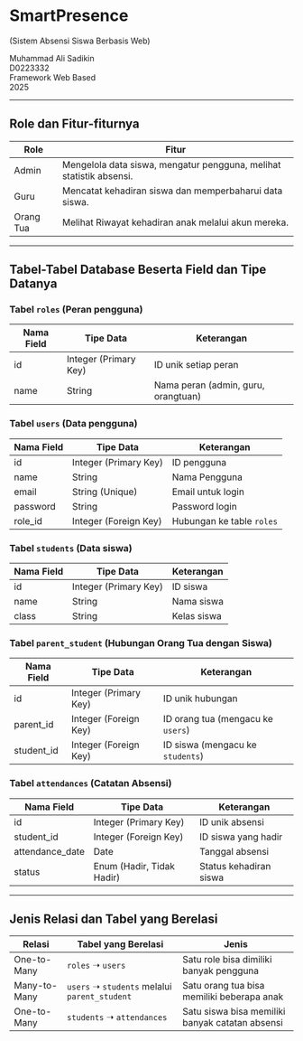 # SmartPresence

(Sistem Absensi Siswa Berbasis Web)

Muhammad Ali Sadikin  
D0223332  
Framework Web Based  
2025  

---

## Role dan Fitur-fiturnya

| **Role**     | **Fitur**                                                                              |
|--------------|------------------------------------------------------------------------------------------|
| Admin        | Mengelola data siswa, mengatur pengguna, melihat statistik absensi.                     |
| Guru         | Mencatat kehadiran siswa dan memperbaharui data siswa.                                  |
| Orang Tua    | Melihat Riwayat kehadiran anak melalui akun mereka.                                     |

---

## Tabel-Tabel Database Beserta Field dan Tipe Datanya

### Tabel `roles` (Peran pengguna)

| Nama Field | Tipe Data            | Keterangan                   |
|------------|----------------------|------------------------------|
| id         | Integer (Primary Key)| ID unik setiap peran         |
| name       | String               | Nama peran (admin, guru, orangtuan) |

### Tabel `users` (Data pengguna)

| Nama Field | Tipe Data            | Keterangan                        |
|------------|----------------------|-----------------------------------|
| id         | Integer (Primary Key)| ID pengguna                       |
| name       | String               | Nama Pengguna                     |
| email      | String (Unique)      | Email untuk login                 |
| password   | String               | Password login                    |
| role_id    | Integer (Foreign Key)| Hubungan ke table `roles`         |

### Tabel `students` (Data siswa)

| Nama Field | Tipe Data            | Keterangan        |
|------------|----------------------|-------------------|
| id         | Integer (Primary Key)| ID siswa          |
| name       | String               | Nama siswa        |
| class      | String               | Kelas siswa       |

### Tabel `parent_student` (Hubungan Orang Tua dengan Siswa)

| Nama Field | Tipe Data            | Keterangan                            |
|------------|----------------------|---------------------------------------|
| id         | Integer (Primary Key)| ID unik hubungan                      |
| parent_id  | Integer (Foreign Key)| ID orang tua (mengacu ke `users`)     |
| student_id | Integer (Foreign Key)| ID siswa (mengacu ke `students`)      |

### Tabel `attendances` (Catatan Absensi)

| Nama Field       | Tipe Data             | Keterangan              |
|------------------|-----------------------|--------------------------|
| id               | Integer (Primary Key) | ID unik absensi          |
| student_id       | Integer (Foreign Key) | ID siswa yang hadir      |
| attendance_date  | Date                  | Tanggal absensi          |
| status           | Enum (Hadir, Tidak Hadir) | Status kehadiran siswa |

---

## Jenis Relasi dan Tabel yang Berelasi

| Relasi       | Tabel yang Berelasi         | Jenis                                        |
|--------------|-----------------------------|----------------------------------------------|
| One-to-Many  | `roles` ➝ `users`           | Satu role bisa dimiliki banyak pengguna      |
| Many-to-Many | `users` ➝ `students` melalui `parent_student` | Satu orang tua bisa memiliki beberapa anak |
| One-to-Many  | `students` ➝ `attendances`  | Satu siswa bisa memiliki banyak catatan absensi |
